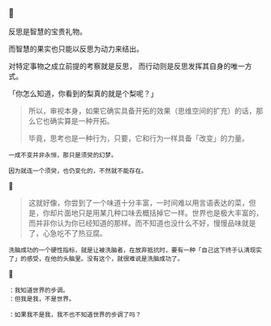 ### 🏹

<!--
**yhm-amber/yhm-amber** is a ✨ _special_ ✨ repository because its `README.md` (this file) appears on your GitHub profile.

Here are some ideas to get you started:

- 🔭 I’m currently working on ...
- 🌱 I’m currently learning ...
- 👯 I’m looking to collaborate on ...
- 🤔 I’m looking for help with ...
- 💬 Ask me about ...
- 📫 How to reach me: ...
- 😄 Pronouns: ...
- ⚡ Fun fact: ...
-->



反思是智慧的宝贵礼物。

而智慧的果实也只能以反思为动力来结出。

对特定事物之成立前提的考察就是反思，
而行动则是反思发挥其自身的唯一方式。

「你怎么知道，你看到的梨真的就是个梨呢？」

> 所以，审视本身，如果它确实具备开拓的效果（思维空间的扩充）的话，那么它也确实算是一种开拓。
> 
> 毕竟，思考也是一种行为，只要，它和行为一样具备「改变」的力量。
> 

~~~
一成不变并非永恒，那只是须臾的幻梦。

因为就连一个须臾，也仍变化的，不然就不能存在。
~~~

🍐

> 这就好像，你尝到了一个味道十分丰富，一时间难以用言语表达的菜，但是，你却片面地只是用某几种口味去概括掉它一样。世界也是极大丰富的，而并非你认为你已经知道的那样。而不知道也没什么不好，慢慢品味就是了，心急吃不了热豆腐。
> 

~~~
洗脑成功的一个硬性指标，就是让被洗脑者，在放弃抵抗时，要有一种「自己这下终于认清现实了」的感受，在他的头脑里。没有这个，就很难说是洗脑成功了。
~~~

🐉

~~~
：我知道世界的步调。
：但我是我，不是世界。

：如果我不是我，我不也不知道世界的步调了吗？
~~~


